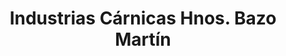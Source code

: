 ---
title: "Industrias Cárnicas Hnos. Bazo Martín"
url: /el-payo/industrias-carnicas-hnos-bazo-martin/
shop: Metzgerei
---
